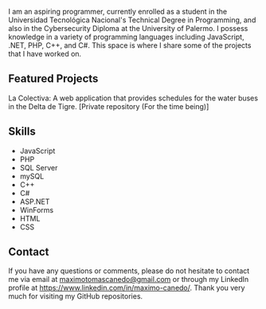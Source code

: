 I am an aspiring programmer, currently enrolled as a student in the Universidad Tecnológica Nacional's Technical Degree in Programming, and also in the Cybersecurity Diploma at the University of Palermo.
I possess knowledge in a variety of programming languages including JavaScript, .NET, PHP, C++, and C#. This space is where I share some of the projects that I have worked on.
## Featured Projects
La Colectiva: A web application that provides schedules for the water buses in the Delta de Tigre. [Private repository (For the time being)]
## Skills
 - JavaScript
 - PHP
 - SQL Server
 - mySQL
 - C++
 - C#
 - ASP.NET
 - WinForms
 - HTML
 - CSS
## Contact
If you have any questions or comments, please do not hesitate to contact me via email at maximotomascanedo@gmail.com or through my LinkedIn profile at https://www.linkedin.com/in/maximo-canedo/. Thank you very much for visiting my GitHub repositories.

